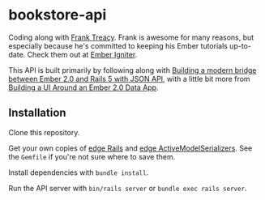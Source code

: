 # bookstore-api

Coding along with [Frank Treacy](https://github.com/frank06). Frank is awesome for many reasons, but especially because he's committed to keeping his Ember tutorials up-to-date. Check them out at [Ember Igniter](http://emberigniter.com).

This API is built primarily by following along with [Building a modern bridge between Ember 2.0 and Rails 5 with JSON API](http://emberigniter.com/modern-bridge-ember-and-rails-5-with-json-api/), with a little bit more from [Building a UI Around an Ember 2.0 Data App](http://emberigniter.com/building-user-interface-around-ember-data-app/).

## Installation

Clone this repository.

Get your own copies of [edge Rails](https://github.com/rails/rails) and [edge ActiveModelSerializers](https://github.com/rails-api/active_model_serializers). See the `Gemfile` if you're not sure where to save them.

Install dependencies with `bundle install`.

Run the API server with `bin/rails server` or `bundle exec rails server`.
